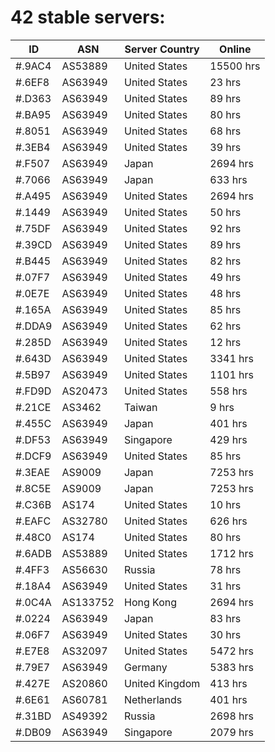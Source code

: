 # 42 stable servers:

| ID | ASN | Server Country | Online |
| ------ | ------ | ------ | ------ |
| #.9AC4 | AS53889 | United States | 15500 hrs |
| #.6EF8 | AS63949 | United States | 23 hrs |
| #.D363 | AS63949 | United States | 89 hrs |
| #.BA95 | AS63949 | United States | 80 hrs |
| #.8051 | AS63949 | United States | 68 hrs |
| #.3EB4 | AS63949 | United States | 39 hrs |
| #.F507 | AS63949 | Japan | 2694 hrs |
| #.7066 | AS63949 | Japan | 633 hrs |
| #.A495 | AS63949 | United States | 2694 hrs |
| #.1449 | AS63949 | United States | 50 hrs |
| #.75DF | AS63949 | United States | 92 hrs |
| #.39CD | AS63949 | United States | 89 hrs |
| #.B445 | AS63949 | United States | 82 hrs |
| #.07F7 | AS63949 | United States | 49 hrs |
| #.0E7E | AS63949 | United States | 48 hrs |
| #.165A | AS63949 | United States | 85 hrs |
| #.DDA9 | AS63949 | United States | 62 hrs |
| #.285D | AS63949 | United States | 12 hrs |
| #.643D | AS63949 | United States | 3341 hrs |
| #.5B97 | AS63949 | United States | 1101 hrs |
| #.FD9D | AS20473 | United States | 558 hrs |
| #.21CE | AS3462 | Taiwan | 9 hrs |
| #.455C | AS63949 | Japan | 401 hrs |
| #.DF53 | AS63949 | Singapore | 429 hrs |
| #.DCF9 | AS63949 | United States | 85 hrs |
| #.3EAE | AS9009 | Japan | 7253 hrs |
| #.8C5E | AS9009 | Japan | 7253 hrs |
| #.C36B | AS174 | United States | 10 hrs |
| #.EAFC | AS32780 | United States | 626 hrs |
| #.48C0 | AS174 | United States | 80 hrs |
| #.6ADB | AS53889 | United States | 1712 hrs |
| #.4FF3 | AS56630 | Russia | 78 hrs |
| #.18A4 | AS63949 | United States | 31 hrs |
| #.0C4A | AS133752 | Hong Kong | 2694 hrs |
| #.0224 | AS63949 | Japan | 83 hrs |
| #.06F7 | AS63949 | United States | 30 hrs |
| #.E7E8 | AS32097 | United States | 5472 hrs |
| #.79E7 | AS63949 | Germany | 5383 hrs |
| #.427E | AS20860 | United Kingdom | 413 hrs |
| #.6E61 | AS60781 | Netherlands | 401 hrs |
| #.31BD | AS49392 | Russia | 2698 hrs |
| #.DB09 | AS63949 | Singapore | 2079 hrs |

